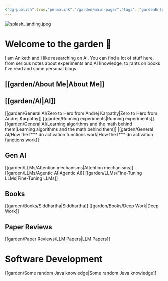 ```yaml
---
{"dg-publish":true,"permalink":"/garden/main-page/","tags":["gardenEntry"]}
---
```


![splash_landing.jpeg](/img/user/images/splash_landing.jpeg)
# Welcome to the garden 🌳

I am Aniketh and I like researching on AI. You can find a lot of stuff here, from serious notes about experiments and AI knowledge, to rants on books I've read and some personal blogs.


## [[garden/About Me\|About Me]]

## [[garden/AI\|AI]]
[[garden/General AI/Zero to Hero from Andrej Karpathy\|Zero to Hero from Andrej Karpathy]]
[[garden/Running experiments\|Running experiments]]
[[garden/General AI/Learning algorithms and the math behind them\|Learning algorithms and the math behind them]]
[[garden/General AI/How the f*** do activation functions work\|How the f*** do activation functions work]]

## Gen AI
[[garden/LLMs/Attention mechanisms\|Attention mechanisms]]
[[garden/LLMs/Agentic AI\|Agentic AI]]
[[garden/LLMs/Fine-Tuning LLMs\|Fine-Tuning LLMs]]

## Books 
[[garden/Books/Siddhartha\|Siddhartha]]
[[garden/Books/Deep Work\|Deep Work]]


## Paper Reviews
[[garden/Paper Reviews/LLM Papers\|LLM Papers]]


# Software Development
[[garden/Some random Java knowledge\|Some random Java knowledge]]
